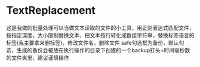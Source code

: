 # TextReplacement

这是我做的批量处理可以当做文本读取的文件的小工具，用正则表达式匹配文件，按指定深度，大小限制替换文本，把文本按行转化成数组字符串，替换标签语言的标签(我主要拿来删标签)，修改文件名，删除文件
safe勾选框为备份，默认勾选，生成的备份会被放在执行操作的目录下创建的一个backup打头+时间毫秒数的文件夹里，建议谨慎操作
